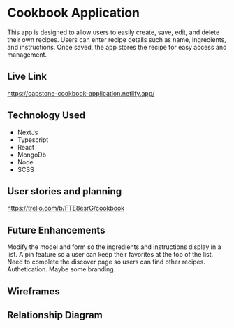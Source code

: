 # Cookbook Application

This app is designed to allow users to easily create, save, edit, and delete their own recipes. Users can enter recipe details such as name, ingredients, and instructions. Once saved, the app stores the recipe for easy access and management.

## Live Link

https://capstone-cookbook-application.netlify.app/

## Technology Used

- NextJs
- Typescript
- React
- MongoDb
- Node
- SCSS

## User stories and planning

https://trello.com/b/FTE8esrG/cookbook

## Future Enhancements

Modify the model and form so the ingredients and instructions display in a list. A pin feature so a user can keep their favorites at the top of the list. Need to complete the discover page so users can find other recipes. Authetication. Maybe some branding.

## Wireframes

## Relationship Diagram
